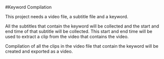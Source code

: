 #Keyword Compilation 

This project needs a video file, a subtitle file and a keyword.

All the subtitles that contain the keyword will be collected and the start and end time of that subtitle will be collected.
This start and end time will be used to extract a clip from the video that contains the video.

Compilation of all the clips in the video file that contain the keyword will be created and exported as a video.